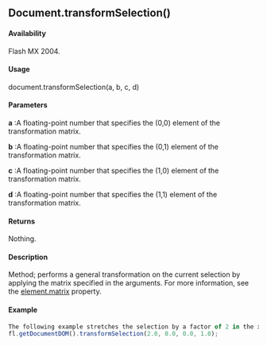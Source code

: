 ## Document.transformSelection()

#### Availability

Flash MX 2004.

#### Usage

document.transformSelection(a, b, c, d)

#### Parameters

**a** :A floating-point number that specifies the (0,0) element of the transformation matrix.

**b** :A floating-point number that specifies the (0,1) element of the transformation matrix. 

**c** :A floating-point number that specifies the (1,0) element of the transformation matrix. 

**d** :A floating-point number that specifies the (1,1) element of the transformation matrix.

#### Returns

Nothing.

#### Description

Method; performs a general transformation on the current selection by applying the matrix specified in the arguments. For more information, see the [element.matrix](../Element_object/elemen10.md) property.

#### Example

```javascript
The following example stretches the selection by a factor of 2 in the x direction:
fl.getDocumentDOM().transformSelection(2.0, 0.0, 0.0, 1.0);

```